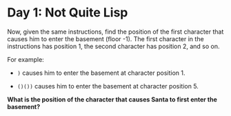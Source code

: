 # Day 1: Not Quite Lisp

Now, given the same instructions, find the position of the first character that causes him to enter the basement (floor -1).
The first character in the instructions has position 1, the second character has position 2, and so on.

For example:

- `)` causes him to enter the basement at character position 1.

- `()())` causes him to enter the basement at character position 5.

**What is the position of the character that causes Santa to first enter the basement?**
